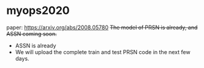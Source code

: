 # myops2020
paper: https://arxiv.org/abs/2008.05780
~~The model of PRSN is already, and ASSN coming soon.~~
- ASSN is already
- We will upload the complete train and test PRSN code in the next few days.
